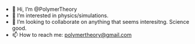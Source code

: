 - 👋 Hi, I’m @PolymerTheory
- 👀 I’m interested in physics/simulations.
- 💞️ I’m looking to collaborate on anything that seems interesitng. Science good. 
- 📫 How to reach me: polymertheory@gmail.com

<!---
PolymerTheory/PolymerTheory is a ✨ special ✨ repository because its `README.md` (this file) appears on your GitHub profile.
You can click the Preview link to take a look at your changes.
--->
